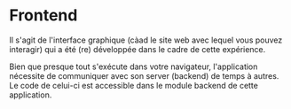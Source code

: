 # Frontend

Il s'agit de l'interface graphique (càad le site web avec lequel vous pouvez interagir)
qui a été (re) développée dans le cadre de cette expérience.

Bien que presque tout s'exécute dans votre navigateur, l'application nécessite de 
communiquer avec son server (backend) de temps à autres. Le code de celui-ci est accessible 
dans le module backend de cette application.
